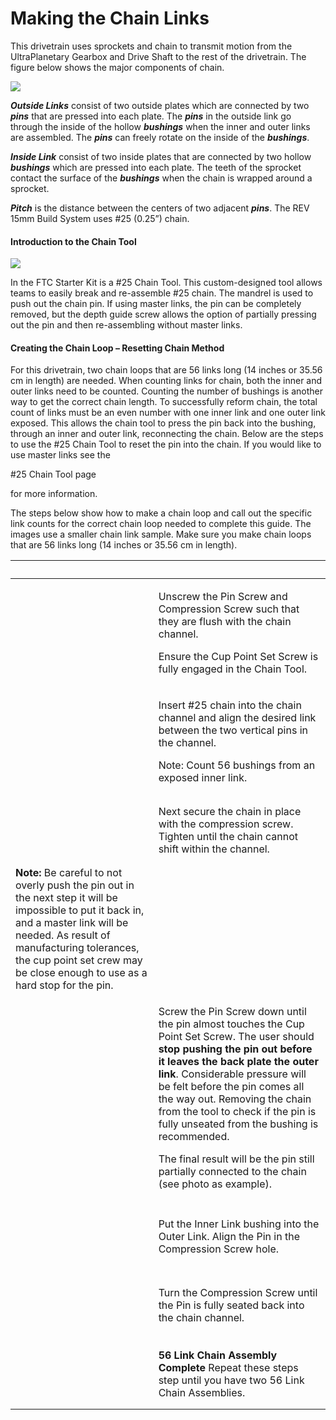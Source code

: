 # Making the Chain Links

This drivetrain uses sprockets and chain to transmit motion from the UltraPlanetary Gearbox and Drive Shaft to the rest of the drivetrain. The figure below shows the major components of chain.

![](https://2589213514-files.gitbook.io/\~/files/v0/b/gitbook-legacy-files/o/assets%2F15mm%2F-M8XAYssW0HZT6Pn9RWr%2F-M8XAfmH-5zn9dIa6snW%2F37.png?generation=1590785134211145\&alt=media)

_**Outside Links**_ consist of two outside plates which are connected by two _**pins**_ that are pressed into each plate. The _**pins**_ in the outside link go through the inside of the hollow _**bushings**_ when the inner and outer links are assembled. The _**pins**_ can freely rotate on the inside of the _**bushings**_.

_**Inside Link**_ consist of two inside plates that are connected by two hollow _**bushings**_ which are pressed into each plate. The teeth of the sprocket contact the surface of the _**bushings**_ when the chain is wrapped around a sprocket.

_**Pitch**_ is the distance between the centers of two adjacent _**pins**_. The REV 15mm Build System uses #25 (0.25”) chain.

#### Introduction to the Chain Tool <a href="#introduction-to-the-chain-tool" id="introduction-to-the-chain-tool"></a>

![](https://2589213514-files.gitbook.io/\~/files/v0/b/gitbook-legacy-files/o/assets%2F15mm%2F-M8XAYssW0HZT6Pn9RWr%2F-M8XAfmIoaTL8IUE\_6y9%2F38.png?generation=1590785133928804\&alt=media)

In the FTC Starter Kit is a #25 Chain Tool. This custom-designed tool allows teams to easily break and re-assemble #25 chain. The mandrel is used to push out the chain pin. If using master links, the pin can be completely removed, but the depth guide screw allows the option of partially pressing out the pin and then re-assembling without master links.

#### Creating the Chain Loop – Resetting Chain Method <a href="#creating-the-chain-loop-resetting-chain-method" id="creating-the-chain-loop-resetting-chain-method"></a>

For this drivetrain, two chain loops that are 56 links long (14 inches or 35.56 cm in length) are needed. When counting links for chain, both the inner and outer links need to be counted. Counting the number of bushings is another way to get the correct chain length. To successfully reform chain, the total count of links must be an even number with one inner link and one outer link exposed. This allows the chain tool to press the pin back into the bushing, through an inner and outer link, reconnecting the chain. Below are the steps to use the #25 Chain Tool to reset the pin into the chain. If you would like to use master links see the

\#25 Chain Tool page

for more information.

The steps below show how to make a chain loop and call out the specific link counts for the correct chain loop needed to complete this guide. The images use a smaller chain link sample. Make sure you make chain loops that are 56 links long (14 inches or 35.56 cm in length).

| **​**                                                                                                                                                                                                                                                                | ​                                                                                                                                                                                                                                                                                                                                                                                                                                                                                      |
| -------------------------------------------------------------------------------------------------------------------------------------------------------------------------------------------------------------------------------------------------------------------- | -------------------------------------------------------------------------------------------------------------------------------------------------------------------------------------------------------------------------------------------------------------------------------------------------------------------------------------------------------------------------------------------------------------------------------------------------------------------------------------- |
| <p>​</p><p><img src="https://2589213514-files.gitbook.io/~/files/v0/b/gitbook-legacy-files/o/assets%2F15mm%2F-M8XAYssW0HZT6Pn9RWr%2F-M8XAfmJkUmuvMj7iXDm%2F39.jpeg?generation=1590785134958817&#x26;alt=media" alt="" data-size="original"></p><p>​</p>              | <p>Unscrew the Pin Screw and Compression Screw such that they are flush with the chain channel.</p><p>Ensure the Cup Point Set Screw is fully engaged in the Chain Tool.</p>                                                                                                                                                                                                                                                                                                           |
| <p>​</p><p><img src="https://2589213514-files.gitbook.io/~/files/v0/b/gitbook-legacy-files/o/assets%2F15mm%2F-M8XAYssW0HZT6Pn9RWr%2F-M8XAfmKEbMNma92ve0R%2F40.jpeg?generation=1590785134186505&#x26;alt=media" alt="" data-size="original"></p><p>​</p>              | <p>Insert #25 chain into the chain channel and align the desired link between the two vertical pins in the channel.</p><p>Note: Count 56 bushings from an exposed inner link.</p>                                                                                                                                                                                                                                                                                                      |
| <p>​</p><p><img src="https://2589213514-files.gitbook.io/~/files/v0/b/gitbook-legacy-files/o/assets%2F15mm%2F-M8XAYssW0HZT6Pn9RWr%2F-M8XAfmLRznB8wQ77ocN%2F41.jpeg?generation=1590785133972415&#x26;alt=media" alt="" data-size="original"></p><p>​</p>              | Next secure the chain in place with the compression screw. Tighten until the chain cannot shift within the channel.                                                                                                                                                                                                                                                                                                                                                                    |
| **Note:** Be careful to not overly push the pin out in the next step it will be impossible to put it back in, and a master link will be needed. As result of manufacturing tolerances, the cup point set crew may be close enough to use as a hard stop for the pin. | ​                                                                                                                                                                                                                                                                                                                                                                                                                                                                                      |
| <p>​</p><p><img src="https://2589213514-files.gitbook.io/~/files/v0/b/gitbook-legacy-files/o/assets%2F15mm%2F-M8XAYssW0HZT6Pn9RWr%2F-M8XAfmMtnDEYS-4Bt3A%2F42.jpeg?generation=1590785134112774&#x26;alt=media" alt="" data-size="original"></p><p>​</p>              | <p>Screw the Pin Screw down until the pin almost touches the Cup Point Set Screw. The user should <strong>stop pushing the pin out before it leaves the back plate the outer link</strong>. Considerable pressure will be felt before the pin comes all the way out. Removing the chain from the tool to check if the pin is fully unseated from the bushing is recommended.</p><p>The final result will be the pin still partially connected to the chain (see photo as example).</p> |
| <p>​</p><p><img src="https://2589213514-files.gitbook.io/~/files/v0/b/gitbook-legacy-files/o/assets%2F15mm%2F-M8XAYssW0HZT6Pn9RWr%2F-M8XAfmNk4OdYOCsSmIO%2F43.jpeg?generation=1590785134023781&#x26;alt=media" alt="" data-size="original"></p><p>​</p>              | Put the Inner Link bushing into the Outer Link. Align the Pin in the Compression Screw hole.                                                                                                                                                                                                                                                                                                                                                                                           |
| <p>​</p><p><img src="https://2589213514-files.gitbook.io/~/files/v0/b/gitbook-legacy-files/o/assets%2F15mm%2F-M8XAYssW0HZT6Pn9RWr%2F-M8XAfmOgIKsNE1KMfkO%2F44.jpeg?generation=1590785134205961&#x26;alt=media" alt="" data-size="original"></p><p>​</p>              | Turn the Compression Screw until the Pin is fully seated back into the chain channel.                                                                                                                                                                                                                                                                                                                                                                                                  |
| <p>​</p><p><img src="https://2589213514-files.gitbook.io/~/files/v0/b/gitbook-legacy-files/o/assets%2F15mm%2F-M8XAYssW0HZT6Pn9RWr%2F-M8XAfmPUYiBYks6HVXv%2F45.jpeg?generation=1590785134042523&#x26;alt=media" alt="" data-size="original"></p><p>​</p>              | **56 Link Chain Assembly Complete** Repeat these steps step until you have two 56 Link Chain Assemblies.                                                                                                                                                                                                                                                                                                                                                                               |
